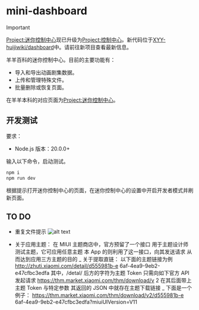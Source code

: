 # mini-dashboard

> [!Important]
>
> [Project:迷你控制中心](https://xyy.huijiwiki.com/wiki/Project:迷你控制中心)现已升级为[Project:控制中心](https://xyy.huijiwiki.com/wiki/Project:控制中心)。新代码位于[XYY-huijiwiki/dashboard](https://github.com/XYY-huijiwiki/dashboard)中。请前往新项目查看最新信息。

羊羊百科的迷你控制中心。目前的主要功能有：

- 导入和导出动画剧集数据。
- 上传和管理特殊文件。
- 批量删除或恢复页面。

在羊羊本科的对应页面为[Project:迷你控制中心](https://xyy.huijiwiki.com/wiki/Project:迷你控制中心)。

## 开发测试

要求：

- Node.js 版本：20.0.0+

输入以下命令，启动测试。

```cmd
npm i
npm run dev
```

根据提示打开迷你控制中心的页面，在迷你控制中心的设置中开启开发者模式并刷新页面。

## TO DO

- 重复文件提示
  ![alt text](image-1.png)

* 关于应用主题： 在 MIUI 主题商店中，官方预留了一个接口 用于主题设计师测试主题，它可应用任意主题 本 App 的则利用了这一接口，向其发送请求 从而达到应用三方主题的目的 _ 关于提取直链： 以下面的主题链接为例 http://zhuti.xiaomi.com/detail/d555981b-e 6af-4ea9-9eb2-e47cfbc3edfa 其中，/detal/ 后方的字符为主题 Token 只需向如下官方 API 发起请求 https://thm.market.xiaomi.com/thm/download/v 2 在其后面带上主题 Token 与特定参数 其返回的 JSON 中就存在主题下载链接 _ 下面是一个例子： https://thm.market.xiaomi.com/thm/download/v2/d555981b-e 6af-4ea9-9eb2-e47cfbc3edfa?miuiUIVersion=V11
